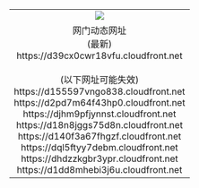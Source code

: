 ﻿<table>
  <tr></tr>
  <tr><td colspan=2 align=center><img src="https://d39cx0cwr18vfu.cloudfront.net/Up/oGate.jpg" /></td></tr>
  <tr><td colspan=2 align=center>网门动态网址<br/>(最新)
<br>https://d39cx0cwr18vfu.cloudfront.net
<br/><br/>(以下网址可能失效)
<br>https://d155597vngo838.cloudfront.net
<br>https://d2pd7m64f43hp0.cloudfront.net
<br>https://djhm9pfjynnst.cloudfront.net
<br>https://d18n8jggs75d8n.cloudfront.net
<br>https://d140f3a67fhgzf.cloudfront.net
<br>https://dql5ftyy7debm.cloudfront.net
<br>https://dhdzzkgbr3ypr.cloudfront.net
<br>https://d1dd8mhebi3j6u.cloudfront.net
    </td>
  </tr>
</table>
